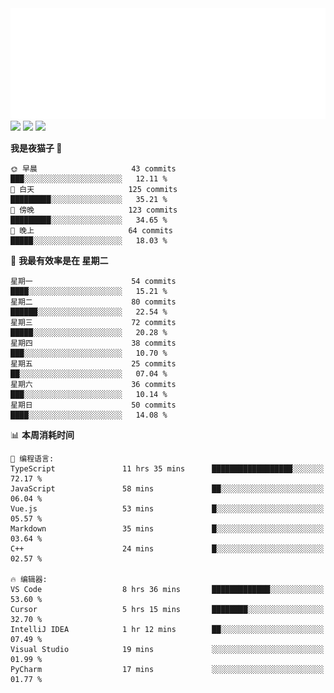 <img src="./assets/header.svg" />
<img src="https://wakatime.com/share/@shenlyy/0d1e8abb-ce3a-49e5-9f20-7ad39caba41f.svg" />
<img src="https://github-readme-stats.ykrazy.top/api/wakatime?username=shenlyy&langs_count=11&theme=transparent" />
<img src="https://github-readme-stats.ykrazy.top/api?username=shenlye&show_icons=true&include_all_commits=true&theme=transparent" />

<!--START_SECTION:waka-->
**我是夜猫子 🦉** 

```text
🌞 早晨                     43 commits          ███░░░░░░░░░░░░░░░░░░░░░░   12.11 % 
🌆 白天                     125 commits         █████████░░░░░░░░░░░░░░░░   35.21 % 
🌃 傍晚                     123 commits         █████████░░░░░░░░░░░░░░░░   34.65 % 
🌙 晚上                     64 commits          █████░░░░░░░░░░░░░░░░░░░░   18.03 % 
```
📅 **我最有效率是在 星期二** 

```text
星期一                      54 commits          ████░░░░░░░░░░░░░░░░░░░░░   15.21 % 
星期二                      80 commits          ██████░░░░░░░░░░░░░░░░░░░   22.54 % 
星期三                      72 commits          █████░░░░░░░░░░░░░░░░░░░░   20.28 % 
星期四                      38 commits          ███░░░░░░░░░░░░░░░░░░░░░░   10.70 % 
星期五                      25 commits          ██░░░░░░░░░░░░░░░░░░░░░░░   07.04 % 
星期六                      36 commits          ███░░░░░░░░░░░░░░░░░░░░░░   10.14 % 
星期日                      50 commits          ████░░░░░░░░░░░░░░░░░░░░░   14.08 % 
```


📊 **本周消耗时间** 

```text
💬 编程语言: 
TypeScript               11 hrs 35 mins      ██████████████████░░░░░░░   72.17 % 
JavaScript               58 mins             ██░░░░░░░░░░░░░░░░░░░░░░░   06.04 % 
Vue.js                   53 mins             █░░░░░░░░░░░░░░░░░░░░░░░░   05.57 % 
Markdown                 35 mins             █░░░░░░░░░░░░░░░░░░░░░░░░   03.64 % 
C++                      24 mins             █░░░░░░░░░░░░░░░░░░░░░░░░   02.57 % 

🔥 编辑器: 
VS Code                  8 hrs 36 mins       █████████████░░░░░░░░░░░░   53.60 % 
Cursor                   5 hrs 15 mins       ████████░░░░░░░░░░░░░░░░░   32.70 % 
IntelliJ IDEA            1 hr 12 mins        ██░░░░░░░░░░░░░░░░░░░░░░░   07.49 % 
Visual Studio            19 mins             ░░░░░░░░░░░░░░░░░░░░░░░░░   01.99 % 
PyCharm                  17 mins             ░░░░░░░░░░░░░░░░░░░░░░░░░   01.77 % 
```


<!--END_SECTION:waka-->
